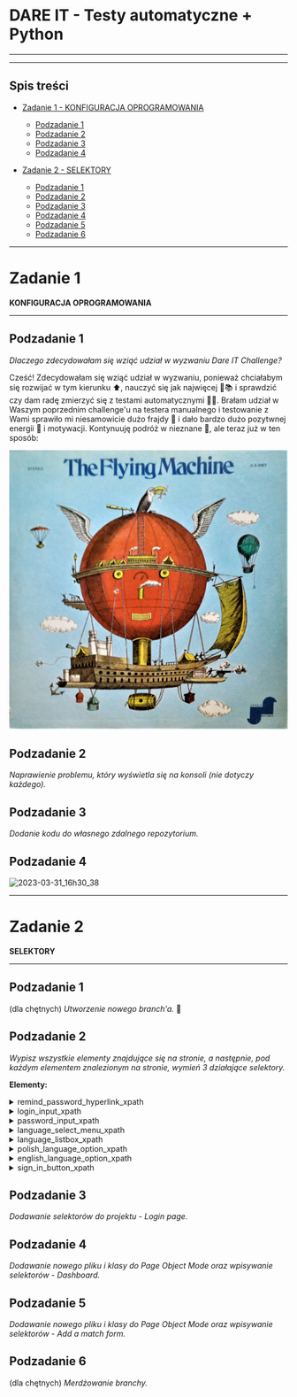 # DARE IT - Testy automatyczne + Python
---
---
## Spis treści
* [Zadanie 1 - KONFIGURACJA OPROGRAMOWANIA](#zadanie-1)
  * [Podzadanie 1](#podzadanie-1)
  * [Podzadanie 2](#podzadanie-2)
  * [Podzadanie 3](#podzadanie-3)
  * [Podzadanie 4](#podzadanie-4)

* [Zadanie 2 - SELEKTORY](#zadanie-2)
  * [Podzadanie 1](#podzadanie-1-1)
  * [Podzadanie 2](#podzadanie-2-1)
  * [Podzadanie 3](#podzadanie-3-1)
  * [Podzadanie 4](#podzadanie-4-1)
  * [Podzadanie 5](#podzadanie-5)
  * [Podzadanie 6](#podzadanie-6)

--- 
# Zadanie 1 
**KONFIGURACJA OPROGRAMOWANIA**

---
## Podzadanie 1
_Dlaczego zdecydowałam się wziąć udział w wyzwaniu Dare IT Challenge?_

Cześć! Zdecydowałam się wziąć udział w wyzwaniu, ponieważ chciałabym się rozwijać w tym kierunku ⬆️, nauczyć się jak 
najwięcej 🦉📚 i sprawdzić czy dam radę zmierzyć się z testami automatycznymi 🤖🤺.
Brałam udział w Waszym poprzednim challenge'u na testera manualnego i
testowanie z Wami sprawiło mi niesamowicie dużo frajdy 🤸 i dało bardzo dużo pozytwnej energii 🔋 i motywacji. 
Kontynuuję podróż w nieznane 🗽, ale teraz już w ten sposób:

![img_3.png](img_3.png)

## Podzadanie 2 
_Naprawienie problemu, który wyświetla się na konsoli (nie dotyczy każdego)._

## Podzadanie 3
_Dodanie kodu do własnego zdalnego repozytorium._

## Podzadanie 4
![2023-03-31_16h30_38](https://user-images.githubusercontent.com/122229411/229150021-6541ef57-bbb3-474c-bf86-b2e858834dbe.png)

---
# Zadanie 2
**SELEKTORY**

---

## Podzadanie 1  
(dla chętnych) 
_Utworzenie nowego branch'a._ 🌲

## Podzadanie 2
_Wypisz wszystkie elementy znajdujące się na stronie, a następnie, pod każdym elementem znalezionym na stronie, wymień 3 działające selektory._


**Elementy:**

<details>
  <summary>remind_password_hyperlink_xpath</summary>
<p>

- ```//a[@tabindex='-1']```
- ```//a[starts-with(@class,'Mui')]```
- ```//form[@class='jss1']//child::a ```
</p>
</details>

<details>
  <summary>login_input_xpath</summary>
<p>

- ```//input[@id='login']```
- ```//input[@type='text' and @name='login']```
- ```//input[starts-with(@id,'log')] ```
</p>
</details>
<details>
  <summary>password_input_xpath</summary>
<p>

- ```//input[@id='password']```
- ```//form[@class='jss1']//descendant::input[@name='password']```
- ```//input[@type='password']```
</p>
</details>
<details>
  <summary>language_select_menu_xpath</summary>
<p>

- ```//div[@tabindex="0"]```
- ```//*[@id="__next"]/form/div/div[2]/div/div```
- ```//input[@value='en']//preceding-sibling::div```
</p>
</details>
<details>
  <summary>language_listbox_xpath</summary>
<p>

- ```//ul```
- ```//ul[@role='listbox']```
- ```//*[@id="menu-"]/div[3]/ul```
</p>
</details>
<details>
  <summary>polish_language_option_xpath</summary>
<p>

- ```//li[@data-value='pl']```
- ```//ul/li[1] ```
- ```//*[@id="menu-"]/div[3]/ul/li[1]```
</p>
</details>
<details>
  <summary>english_language_option_xpath</summary>
<p>

- ```//ul/li[2]```
- ```//li[contains(@data-value,'en')]```
- ```//li[@role='option']//following-sibling::li```
</p>
</details>

<details>
  <summary>sign_in_button_xpath</summary>
<p>

- ```//button[@type='submit']//child::span[1] ```
- ```//span[text()='Sign in']```
- ```//span[@class='MuiButton-label']```
</p>
</details>

## Podzadanie 3
_Dodawanie selektorów do projektu - Login page._

## Podzadanie 4
_Dodawanie nowego pliku i klasy do Page Object Mode oraz wpisywanie selektorów - Dashboard._

## Podzadanie 5
_Dodawanie nowego pliku i klasy do Page Object Mode oraz wpisywanie selektorów - Add a match form._

## Podzadanie 6
(dla chętnych)
_Merdżowanie branchy._
